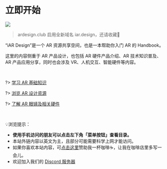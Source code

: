 # 立即开始

![](assets/logo_branding.png)

>ardesign.club 启用全新域名 iar.design，还请收藏🥳

“iAR Design”是一个 AR 资源共享空间，也是一本帮助你入门 AR 的 Handbook。

这里的内容侧重于 AR 产品设计，也包括 AR 硬件产品介绍、AR 技术知识普及、AR 产品应用分享，同时也会涉及 VR、人机交互、智能硬件等内容。

<br>


?> [学习 AR 基础知识](intro-ar)

?> [浏览 AR 设计资源](resources) 

?> [了解 AR 眼镜及相关硬件](devices)

<br>

💡浏览提示：
- **使用手机访问的朋友可以点击左下角「菜单按钮」查看目录。**
- 本站外链内容以英文为主，且部分可能需要科学上网才能访问。
- 如果你喜欢本站内容，可[点击这里](donate)赞助我一杯咖啡☕️，让我在咖啡店里多写一会儿。
- 欢迎加入我们的 [Discord 服务器](https://discord.gg/BSMTq3Kmas)






